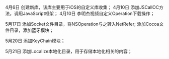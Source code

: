 4月6日  创建新库，该库主要用于iOS的自定义库收集；
4月10日 添加JSCallOC方法，调用JavaScript框架；
4月10日 李明杰视频自定义Operation下载操作；

5月17日 
添加Socket文件目录，将NSOperation与之转入NetRefer;
添加Cocoa文件目录，添加蓝牙模块；

5月20日
添加KeyChain模块；

5月21日
添加Localize本地化目录，用于存储本地化相关的内容；
